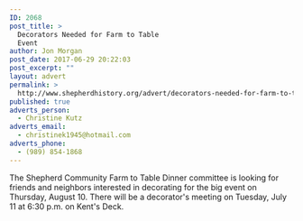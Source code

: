 ```yaml
---
ID: 2068
post_title: >
  Decorators Needed for Farm to Table
  Event
author: Jon Morgan
post_date: 2017-06-29 20:22:03
post_excerpt: ""
layout: advert
permalink: >
  http://www.shepherdhistory.org/advert/decorators-needed-for-farm-to-table-event/
published: true
adverts_person:
  - Christine Kutz
adverts_email:
  - christinek1945@hotmail.com
adverts_phone:
  - (989) 854-1868
---
```

The Shepherd Community Farm to Table Dinner committee is looking for friends and neighbors interested in decorating for the big event on Thursday, August 10. There will be a decorator's meeting on Tuesday, July 11 at 6:30 p.m. on Kent's Deck.

&nbsp;